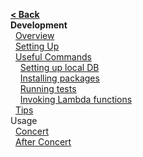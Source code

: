 [**< Back**](Home)  
**Development**  
&nbsp;&nbsp;[Overview](#overview)  
&nbsp;&nbsp;[Setting Up](#setting-up)  
&nbsp;&nbsp;[Useful Commands](#useful-commands)  
&nbsp;&nbsp;&nbsp;&nbsp;[Setting up local DB](#setting-up-local-db)  
&nbsp;&nbsp;&nbsp;&nbsp;[Installing packages](#installing-packages)  
&nbsp;&nbsp;&nbsp;&nbsp;[Running tests](#running-tests)  
&nbsp;&nbsp;&nbsp;&nbsp;[Invoking Lambda functions](#invoking-lambda-functions)  
&nbsp;&nbsp;[Tips](#tips)  
Usage  
&nbsp;&nbsp;[Concert](Concert)  
&nbsp;&nbsp;[After Concert](After-Concert)  